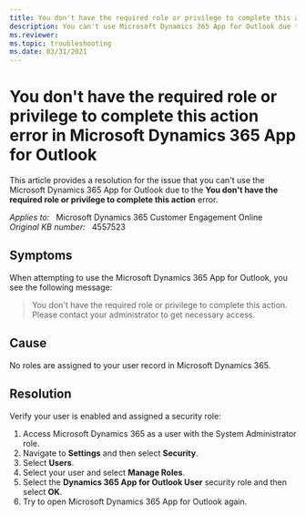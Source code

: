 ```yaml
---
title: You don't have the required role or privilege to complete this action error
description: You can't use Microsoft Dynamics 365 App for Outlook due to the error - You don't have the required role or privilege to complete this action. Provides a resolution.
ms.reviewer: 
ms.topic: troubleshooting
ms.date: 03/31/2021
---
```

# You don't have the required role or privilege to complete this action error in Microsoft Dynamics 365 App for Outlook

This article provides a resolution for the issue that you can't use the Microsoft Dynamics 365 App for Outlook due to the **You don't have the required role or privilege to complete this action** error.

_Applies to:_ &nbsp; Microsoft Dynamics 365 Customer Engagement Online  
_Original KB number:_ &nbsp; 4557523

## Symptoms

When attempting to use the Microsoft Dynamics 365 App for Outlook, you see the following message:

> You don't have the required role or privilege to complete this action. Please contact your administrator to get necessary access.

## Cause

No roles are assigned to your user record in Microsoft Dynamics 365.

## Resolution

Verify your user is enabled and assigned a security role:

1. Access Microsoft Dynamics 365 as a user with the System Administrator role.
2. Navigate to **Settings** and then select **Security**.
3. Select **Users**.
4. Select your user and select **Manage Roles**.
5. Select the **Dynamics 365 App for Outlook User** security role and then select **OK**.
6. Try to open Microsoft Dynamics 365 App for Outlook again.
